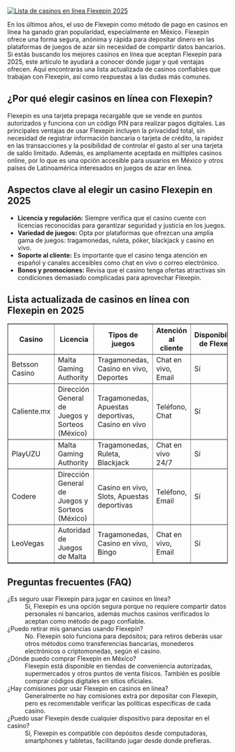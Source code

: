 [![Lista de casinos en línea Flexepin 2025](https://123-caf.pages.dev/gitsignup.png)](https://vrmoo.ru/Bt82HjjY)

<div>   <p>En los últimos años, el uso de Flexepin como método de pago en casinos en línea ha ganado gran popularidad, especialmente en México. Flexepin ofrece una forma segura, anónima y rápida para depositar dinero en las plataformas de juegos de azar sin necesidad de compartir datos bancarios. Si estás buscando los mejores casinos en línea que aceptan Flexepin para 2025, este artículo te ayudará a conocer dónde jugar y qué ventajas ofrecen. Aquí encontrarás una lista actualizada de casinos confiables que trabajan con Flexepin, así como respuestas a las dudas más comunes.</p>    <h2>¿Por qué elegir casinos en línea con Flexepin?</h2>   <p>Flexepin es una tarjeta prepaga recargable que se vende en puntos autorizados y funciona con un código PIN para realizar pagos digitales. Las principales ventajas de usar Flexepin incluyen la privacidad total, sin necesidad de registrar información bancaria o tarjeta de crédito, la rapidez en las transacciones y la posibilidad de controlar el gasto al ser una tarjeta de saldo limitado. Además, es ampliamente aceptada en múltiples casinos online, por lo que es una opción accesible para usuarios en México y otros países de Latinoamérica interesados en juegos de azar en línea.</p>    <h2>Aspectos clave al elegir un casino Flexepin en 2025</h2>   <ul>   <li><strong>Licencia y regulación:</strong> Siempre verifica que el casino cuente con licencias reconocidas para garantizar seguridad y justicia en los juegos.</li>   <li><strong>Variedad de juegos:</strong> Opta por plataformas que ofrezcan una amplia gama de juegos: tragamonedas, ruleta, póker, blackjack y casino en vivo.</li>   <li><strong>Soporte al cliente:</strong> Es importante que el casino tenga atención en español y canales accesibles como chat en vivo o correo electrónico.</li>   <li><strong>Bonos y promociones:</strong> Revisa que el casino tenga ofertas atractivas sin condiciones demasiado complicadas para aprovechar Flexepin.</li>   </ul>    <h2>Lista actualizada de casinos en línea con Flexepin en 2025</h2>   <table border="1" cellpadding="8" cellspacing="0" style="border-collapse: collapse; width: 100%;">   <thead>   <tr>   <th>Casino</th>   <th>Licencia</th>   <th>Tipos de juegos</th>   <th>Atención al cliente</th>   <th>Disponibilidad de Flexepin</th>   </tr>   </thead>   <tbody>   <tr>   <td>Betsson Casino</td>   <td>Malta Gaming Authority</td>   <td>Tragamonedas, Casino en vivo, Deportes</td>   <td>Chat en vivo, Email</td>   <td>Sí</td>   </tr>   <tr>   <td>Caliente.mx</td>   <td>Dirección General de Juegos y Sorteos (México)</td>   <td>Tragamonedas, Apuestas deportivas, Casino en vivo</td>   <td>Teléfono, Chat</td>   <td>Sí</td>   </tr>   <tr>   <td>PlayUZU</td>   <td>Malta Gaming Authority</td>   <td>Tragamonedas, Ruleta, Blackjack</td>   <td>Chat en vivo 24/7</td>   <td>Sí</td>   </tr>   <tr>   <td>Codere</td>   <td>Dirección General de Juegos y Sorteos (México)</td>   <td>Casino en vivo, Slots, Apuestas deportivas</td>   <td>Teléfono, Email</td>   <td>Sí</td>   </tr>   <tr>   <td>LeoVegas</td>   <td>Autoridad de Juegos de Malta</td>   <td>Tragamonedas, Casino en vivo, Bingo</td>   <td>Chat en vivo, Email</td>   <td>Sí</td>   </tr>   </tbody>   </table>    <h2>Preguntas frecuentes (FAQ)</h2>   <dl>   <dt>¿Es seguro usar Flexepin para jugar en casinos en línea?</dt>   <dd>Sí, Flexepin es una opción segura porque no requiere compartir datos personales ni bancarios, además muchos casinos verificados lo aceptan como método de pago confiable.</dd>    <dt>¿Puedo retirar mis ganancias usando Flexepin?</dt>   <dd>No. Flexepin solo funciona para depósitos; para retiros deberás usar otros métodos como transferencias bancarias, monederos electrónicos o criptomonedas, según el casino.</dd>    <dt>¿Dónde puedo comprar Flexepin en México?</dt>   <dd>Flexepin está disponible en tiendas de conveniencia autorizadas, supermercados y otros puntos de venta físicos. También es posible comprar códigos digitales en sitios oficiales.</dd>    <dt>¿Hay comisiones por usar Flexepin en casinos en línea?</dt>   <dd>Generalmente no hay comisiones extra por depositar con Flexepin, pero es recomendable verificar las políticas específicas de cada casino.</dd>    <dt>¿Puedo usar Flexepin desde cualquier dispositivo para depositar en el casino?</dt>   <dd>Sí, Flexepin es compatible con depósitos desde computadoras, smartphones y tabletas, facilitando jugar desde donde prefieras.</dd>   </dl>   </div>